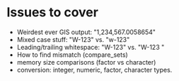# Issues to cover

* Weirdest ever GIS output: "1,234,567.0058654"
* Mixed case stuff: "W-123" vs. "w-123"
* Leading/trailing whitespace: "W-123" vs. "W-123 "
* How to find mismatch (compare_sets)
* memory size comparisons (factor vs character)
* conversion: integer, numeric, factor, character types.
